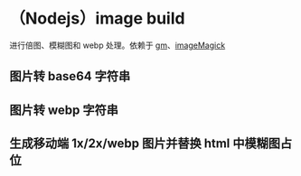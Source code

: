# （Nodejs）image build

进行倍图、模糊图和 webp 处理。依赖于 [gm](https://www.npmjs.com/package/gm)、[imageMagick](https://imagemagick.org/index.php)

## 图片转 base64 字符串

## 图片转 webp 字符串

## 生成移动端 1x/2x/webp 图片并替换 html 中模糊图占位
